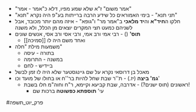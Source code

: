 * "אמר משום" ז"א שלא שמע מפיו, דלא כ"אמר - אמר"
* "תני תנא" - בימי האמוראים כל שידע הרבה ברייתות בע"פ היה נקרא "תנא"
* חלקו ה**חיד"א** וה**יד מלאכי** ב"אמר מר" ו"גופא" - איזה מהם יותר מכובד, אבל לשניהם כמעט חצי המקרים יוצאים מן הכלל, ולא משנה
* **תוס'** () - רבי אמי ורב אמי, ורבי אסי ורב אסי, אנשים שונים
	* ואחד משם היה לו [[סמיכה]]
* משמעות מילת "חלה"
	* בתורה - עיסה
	* במשנה - התרומה
	* ביידיש - לחם
* מאכל בן דרוסאי נקרא על שם גיינגסטער שלא היה לו זמן לבשל
* **גמ' ביצה** (יז.) - ת''ר שבת שחל להיות בר''ח או בחולו של מועד וכו'
	* ראשונים (תוס ישנים?) - אדרבה, שבת קביעא וקיימא, ר"ח וחוה"מ חלו בשבת\!
		* עי' **תוספתא כפשוטה** ברכות שם

#פרק_יוט_תשפה